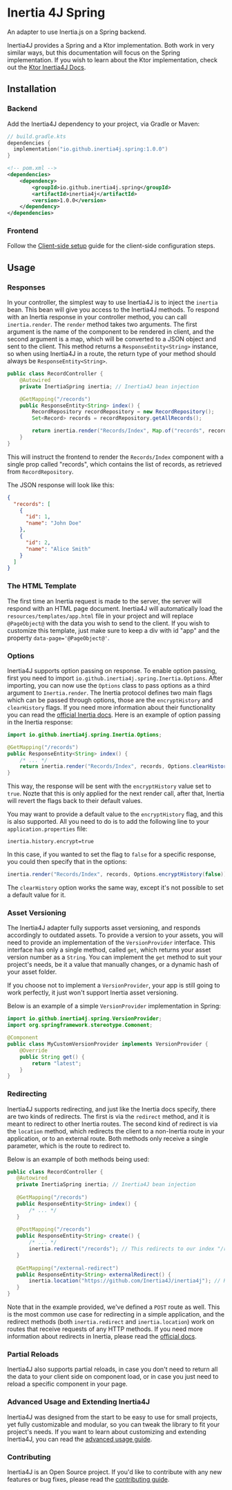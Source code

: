 # Inertia 4J Spring

An adapter to use Inertia.js on a Spring backend.

Inertia4J provides a Spring and a Ktor implementation. Both work in very similar ways, but this documentation will focus
on the Spring implementation. If you wish to learn about the Ktor implementation, check out the
[Ktor Inertia4J Docs](https://github.com/Inertia4J/inertia4j/tree/main/docs/ktor.md).

## Installation

### Backend

Add the Inertia4J dependency to your project, via Gradle or Maven:

```kotlin
// build.gradle.kts
dependencies {
  implementation("io.github.inertia4j.spring:1.0.0")
}
```

```xml
<!-- pom.xml -->
<dependencies>
    <dependency>
        <groupId>io.github.inertia4j.spring</groupId>
        <artifactId>inertia4j</artifactId>
        <version>1.0.0</version>
    </dependency>
</dependencies>
```

### Frontend

Follow the [Client-side setup](https://inertiajs.com/server-side-setup) guide for the client-side configuration steps.

## Usage

### Responses

In your controller, the simplest way to use Inertia4J is to inject the `inertia` bean. This bean will give you access to
the Inertia4J methods. To respond with an Inertia response in your controller method, you can call `inertia.render`.
The `render` method takes two arguments. The first argument is the name of the component to be rendered in client, and
the second argument is a map, which will be converted to a JSON object and sent to the client. This method returns a
`ResponseEntity<String>` instance, so when using Inertia4J in a route, the return type of your method should always be
`ResponseEntity<String>`.

```java
public class RecordController {
    @Autowired
    private InertiaSpring inertia; // Inertia4J bean injection

    @GetMapping("/records")
    public ResponseEntity<String> index() {
        RecordRepository recordRepository = new RecordRepository();
        Set<Record> records = recordRepository.getAllRecords();

        return inertia.render("Records/Index", Map.of("records", records));
    }
}

```

This will instruct the frontend to render the `Records/Index` component with a single prop called "records", which
contains the list of records, as retrieved from `RecordRepository`.

The JSON response will look like this:

```json
{
  "records": [
    {
      "id": 1,
      "name": "John Doe"
    },
    {
      "id": 2,
      "name": "Alice Smith"
    }
  ]
}
```

### The HTML Template

The first time an Inertia request is made to the server, the server will respond with an HTML page document. Inertia4J 
will automatically load the `resources/templates/app.html` file in your project and will replace `@PageObject@` with the
data you wish to send to the client. If you wish to customize this template, just make sure to keep a div with id "app"
and the property `data-page='@PageObject@'`.

### Options

Inertia4J supports option passing on response. To enable option passing, first you need to import
`io.github.inertia4j.spring.Inertia.Options`. After importing, you can now use the `Options` class to pass options as
a third argument to `Inertia.render`. The Inertia protocol defines two main flags which can be passed through options,
those are the `encryptHistory` and `clearHistory` flags. If you need more information about their functionality
you can read the [official Inertia docs](https://inertiajs.com/history-encryption). Here is an example of option
passing in the Inertia response:

```java
import io.github.inertia4j.spring.Inertia.Options;

@GetMapping("/records")
public ResponseEntity<String> index() {
    /* ... */
    return inertia.render("Records/Index", records, Options.clearHistory().encryptHistory());
}
```

This way, the response will be sent with the `encryptHistory` value set to `true`. Nozte that this is only applied for
the next render call, after that, Inertia will revert the flags back to their default values.

You may want to provide a default value to the `encryptHistory` flag, and this is also supported. All you need to do is
to add the following line to your `application.properties` file:

```text
inertia.history.encrypt=true
```

In this case, if you wanted to set the flag to `false` for a specific response, you could then specify that in the options:

```java
inertia.render("Records/Index", records, Options.encryptHistory(false));
```

The `clearHistory` option works the same way, except it's not possible to set a default value for it.

### Asset Versioning

The Inertia4J adapter fully supports asset versioning, and responds accordingly to outdated assets. To provide a version
to your assets, you will need to provide an implementation of the `VersionProvider` interface. This interface has only
a single method, called `get`, which returns your asset version number as a `String`. You can implement the `get`
method to suit your project's needs, be it a value that manually changes, or a dynamic hash of your asset folder.

If you choose not to implement a `VersionProvider`, your app is still going to work perfectly, it just won't support 
Inertia asset versioning.

Below is an example of a simple `VersionProvider` implementation in Spring:

```java
import io.github.inertia4j.spring.VersionProvider;
import org.springframework.stereotype.Comonent;

@Component
public class MyCustomVersionProvider implements VersionProvider {
    @Override
    public String get() {
        return "latest";
    }
}

```

### Redirecting

Inertia4J supports redirecting, and just like the Inertia docs specify, there are two kinds of redirects. The first
is via the `redirect` method, and it is meant to redirect to other Inertia routes. The second kind of redirect is via
the `location` method, which redirects the client to a non-Inertia route in your application, or to an external route.
Both methods only receive a single parameter, which is the route to redirect to.

Below is an example of both methods being used:

 ```java
public class RecordController {
    @Autowired
    private InertiaSpring inertia; // Inertia4J bean injection
  
    @GetMapping("/records")
    public ResponseEntity<String> index() {
        /* ... */
    }
  
    @PostMapping("/records")
    public ResponseEntity<String> create() {
        /* ... */
        inertia.redirect("/records"); // This redirects to our index "/records" route.
    }
  
    @GetMapping("/external-redirect")
    public ResponseEntity<String> externalRedirect() {
        inertia.location("https://github.com/Inertia4J/inertia4j"); // Redirects to an external route.
    }
}
 ```

Note that in the example provided, we've defined a `POST` route as well. This is the most common use case for
redirecting in a simple application, and the redirect methods (both `inertia.redirect` and `inertia.location`) work on
routes that receive requests of any HTTP methods. If you need more information about redirects in Inertia, please read
the [official docs](https://inertiajs.com/redirects).

### Partial Reloads

Inertia4J also supports partial reloads, in case you don't need to return all the data to your client side on component
load, or in case you just need to reload a specific component in your page. 

### Advanced Usage and Extending Inertia4J

Inertia4J was designed from the start to be easy to use for small projects, yet fully customizable and modular, so you
can tweak the library to fit your project's needs. If you want to learn about customizing and extending Inertia4J, you
can read the [advanced usage guide](https://github.com/Inertia4J/inertia4j/tree/main/docs/advanced.md).

### Contributing

Inertia4J is an Open Source project. If you'd like to contribute with any new features or bug fixes, please read the
[contributing guide](https://github.com/Inertia4J/inertia4j/blob/main/CONTRIBUTING.md).
